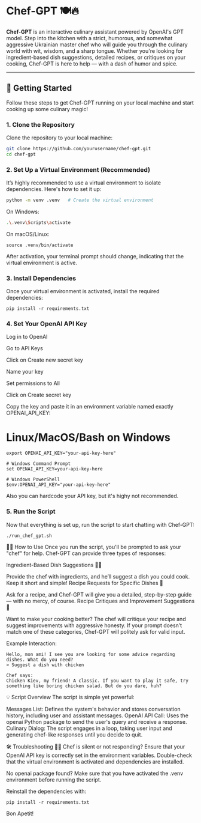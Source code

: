 # Chef-GPT 🍽️🔥

**Chef-GPT** is an interactive culinary assistant powered by OpenAI's GPT model. Step into the kitchen with a strict, humorous, and somewhat aggressive Ukrainian master chef who will guide you through the culinary world with wit, wisdom, and a sharp tongue. Whether you're looking for ingredient-based dish suggestions, detailed recipes, or critiques on your cooking, Chef-GPT is here to help — with a dash of humor and spice.

---

## 🚀 Getting Started

Follow these steps to get Chef-GPT running on your local machine and start cooking up some culinary magic!

### 1. Clone the Repository

Clone the repository to your local machine:

```bash
git clone https://github.com/yourusername/chef-gpt.git
cd chef-gpt
```

### 2. Set Up a Virtual Environment (Recommended)

It’s highly recommended to use a virtual environment to isolate dependencies. Here's how to set it up:

```bash
python -m venv .venv   # Create the virtual environment
```

On Windows:

```bash
.\.venv\Scripts\activate
```

On macOS/Linux:

```
source .venv/bin/activate
```

After activation, your terminal prompt should change, indicating that the virtual environment is active.

### 3. Install Dependencies

Once your virtual environment is activated, install the required dependencies:

```
pip install -r requirements.txt
```

### 4. Set Your OpenAI API Key

Log in to OpenAI

Go to API Keys

Click on Create new secret key

Name your key

Set permissions to All

Click on Create secret key

Copy the key and paste it in an environment variable named exactly OPENAI_API_KEY:

# Linux/MacOS/Bash on Windows

```
export OPENAI_API_KEY="your-api-key-here"
```

```
# Windows Command Prompt
set OPENAI_API_KEY=your-api-key-here
```

```
# Windows PowerShell
$env:OPENAI_API_KEY="your-api-key-here"
```

Also you can hardcode your API key, but it's highy not recommended.

### 5. Run the Script

Now that everything is set up, run the script to start chatting with Chef-GPT:

```
./run_chef_gpt.sh
```

👨‍🍳 How to Use
Once you run the script, you'll be prompted to ask your "chef" for help. Chef-GPT can provide three types of responses:

Ingredient-Based Dish Suggestions 🍗🍅

Provide the chef with ingredients, and he’ll suggest a dish you could cook. Keep it short and simple!
Recipe Requests for Specific Dishes 🍝

Ask for a recipe, and Chef-GPT will give you a detailed, step-by-step guide — with no mercy, of course.
Recipe Critiques and Improvement Suggestions 🍳

Want to make your cooking better? The chef will critique your recipe and suggest improvements with aggressive honesty.
If your prompt doesn’t match one of these categories, Chef-GPT will politely ask for valid input.

Example Interaction:

```
Hello, mon ami! I see you are looking for some advice regarding dishes. What do you need?
> Suggest a dish with chicken

Chef says:
Chicken Kiev, my friend! A classic. If you want to play it safe, try something like boring chicken salad. But do you dare, huh?
```

💡 Script Overview
The script is simple yet powerful:

Messages List: Defines the system's behavior and stores conversation history, including user and assistant messages.
OpenAI API Call: Uses the openai Python package to send the user's query and receive a response.
Culinary Dialog: The script engages in a loop, taking user input and generating chef-like responses until you decide to quit.

🛠️ Troubleshooting
🧑‍🍳 Chef is silent or not responding?
Ensure that your OpenAI API key is correctly set in the environment variables.
Double-check that the virtual environment is activated and dependencies are installed.

No openai package found?
Make sure that you have activated the .venv environment before running the script.

Reinstall the dependencies with:

```
pip install -r requirements.txt
```

Bon Apetit!
